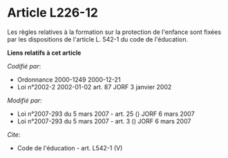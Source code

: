 # Article L226-12

Les règles relatives à la formation sur la protection de l'enfance sont fixées par les dispositions de l'article L. 542-1 du
code de l'éducation.

**Liens relatifs à cet article**

_Codifié par_:

  - Ordonnance 2000-1249 2000-12-21
  - Loi n°2002-2 2002-01-02 art. 87 JORF 3 janvier 2002

_Modifié par_:

  - Loi n°2007-293 du 5 mars 2007 - art. 25 () JORF 6 mars 2007
  - Loi n°2007-293 du 5 mars 2007 - art. 3 () JORF 6 mars 2007

_Cite_:

  - Code de l'éducation - art. L542-1 (V)
